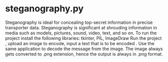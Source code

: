 # steganography.py
Steganography is ideal for concealing top-secret information in precise transporter data. Steganography is significant at shrouding information in media such as models, pictures, sound, video, text, and so on.
To run the project install the following libraries: tkinter, PIL, ImageDraw
Run the project , upload an image to encode, input a text that is to be encoded .
Use the same application to decode the message from the image.
The image always gets converted to .png extension, hence the output is always in .png format.
